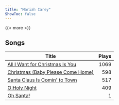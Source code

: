 ```yaml
---
title: "Mariah Carey"
ShowToc: false
---
```


{{< more >}}

## Songs
Title | Plays 
----- | -----: 
[All I Want for Christmas Is You](/songs/all-i-want-for-christmas-is-you) | 1069
[Christmas (Baby Please Come Home)](/songs/christmas-baby-please-come-home) | 598
[Santa Claus Is Comin' to Town](/songs/santa-claus-is-comin-to-town) | 517
[O Holy Night](/songs/o-holy-night) | 409
[Oh Santa!](/songs/oh-santa) | 1

